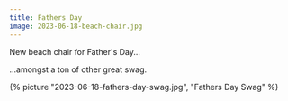 ```yaml
---
title: Fathers Day
image: 2023-06-18-beach-chair.jpg
---
```


New beach chair for Father's Day...

<!--more-->

...amongst a ton of other great swag.

{% picture "2023-06-18-fathers-day-swag.jpg", "Fathers Day Swag" %}

